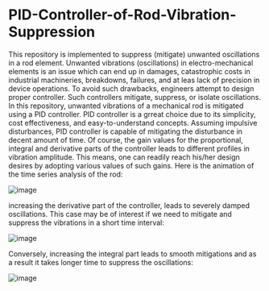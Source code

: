# PID-Controller-of-Rod-Vibration-Suppression
This repository is implemented to suppress (mitigate) unwanted oscillations in a rod element. 
Unwanted vibrations (oscillations) in electro-mechanical elements is an issue which can end up in damages, catastrophic costs in industrial machineries, breakdowns, failures, and at leas lack of precision in device operations. To avoid such drawbacks, engineers attempt to design proper controller. Such controllers mitigate, suppress, or isolate oscillations. In this repository, unwanted vibrations of a mechanical rod is mitigated using a PID controller. PID controller is a grreat choice due to its simplicity, cost effectiveness, and easy-to-understand concepts. 
Assuming impulsive disturbances, PID controller is capable of mitigating the disturbance in decent amount of time. Of course, the gain values for the proportional, integral and derivative parts of the controller leads to different profiles in vibration amplitude. This means, one can readily reach his/her design desires by adopting various values of such gains. 
Here is the animation of the time series analysis of the rod: 



![image](https://user-images.githubusercontent.com/61955953/133807962-aa9f3ba9-19a4-4b5b-ab22-aea50e1e1c9d.png)

increasing the derivative part of the controller, leads to severely damped oscillations. This case may be of interest if we need to mitigate and suppress the vibrations in a short time interval: 

![image](https://user-images.githubusercontent.com/61955953/133811753-686e221a-45d5-4d67-b5d3-c960e0075c84.png)

Conversely, increasing the integral part leads to smooth mitigations and as a result it takes longer time to suppress the oscillations: 

![image](https://user-images.githubusercontent.com/61955953/133813054-269bd089-60b5-4a26-a569-c90d417da47b.png)
